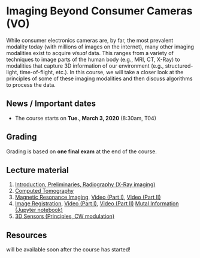 # Imaging Beyond Consumer Cameras (VO)

While consumer electronics cameras are, by far, the most prevalent modality
today (with millions of images on the internet), many other imaging modalities
exist to acquire *visual* data. This ranges from a variety of techniques to
image parts of the human body (e.g., MRI, CT, X-Ray) to modalities that
capture 3D information of our environment (e.g., structured-light, time-of-flight,
etc.). In this course, we will take a closer look at the principles of some of
these imaging modalities and then discuss algorithms to process the data.

## News / Important dates

- The course starts on **Tue., March 3, 2020** (8:30am, T04)

## Grading

Grading is based on **one final exam** at the end of the course.

## Lecture material

1. [Introduction, Preliminaries, Radiography (X-Ray imaging)](slides_00.pdf)
2. [Computed Tomography](slides_01.pdf)
3. [Magnetic Resonance Imaging](slides_02.pdf), [Video (Part I)](https://drive.google.com/open?id=17Jh6LC0JjfTmQUNO_N3zQa50h8QqjiSM), [Video (Part II)](https://drive.google.com/open?id=1nEFHnnrK6r4HpAs4QfW_WCq4QqkJ5jwV)
4. [Image Registration](slides_03.pdf), [Video (Part I)](https://drive.google.com/open?id=1FHrAUVwD-PWkhh89gHg3QoVwQAw_IidS), [Video (Part II)](https://drive.google.com/open?id=1yWjXx46InZYM5KoyNl7PSlVHGIfuguRc) [Mutal Information (Jupyter notebook)](material/MutalInformation.ipynb)
5. [3D Sensors (Principles, CW modulation)](slides_04.pdf)

## Resources

will be available soon after the course has started!
